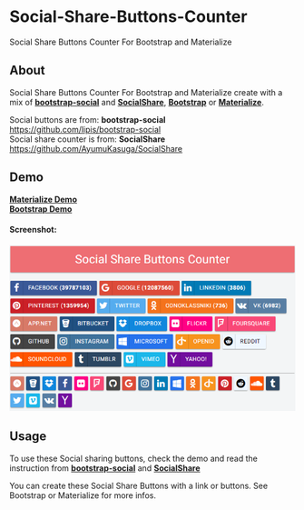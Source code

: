 # Social-Share-Buttons-Counter
Social Share Buttons Counter For Bootstrap and Materialize

## About
Social Share Buttons Counter For Bootstrap and Materialize create with a mix of <a href="https://github.com/lipis/bootstrap-social">**bootstrap-social**</a> and <a href="https://github.com/AyumuKasuga/SocialShare">**SocialShare**</a>, <a href="http://getbootstrap.com/">**Bootstrap**</a> or <a href="http://materializecss.com/">**Materialize**</a>.

Social buttons are from: **bootstrap-social** https://github.com/lipis/bootstrap-social <br>
Social share counter is from: **SocialShare** https://github.com/AyumuKasuga/SocialShare

## Demo
<a href="https://rawgit.com/onigetoc/Social-Share-Buttons-Counter/master/demo-materialize.html">**Materialize Demo**</a><br>
<a href="https://rawgit.com/onigetoc/Social-Share-Buttons-Counter/master/demo-bootstrap.html">**Bootstrap Demo**</a>

#### Screenshot:
![](https://github.com/onigetoc/Social-Share-Buttons-Counter/blob/master/screenshot.png?raw=true)

## Usage
To use these Social sharing buttons, check the demo and read the instruction from <a href="https://github.com/lipis/bootstrap-social">**bootstrap-social**</a> and <a href="https://github.com/AyumuKasuga/SocialShare">**SocialShare**</a>

You can create these Social Share Buttons with a link or buttons. See Bootstrap or Materialize for more infos.
